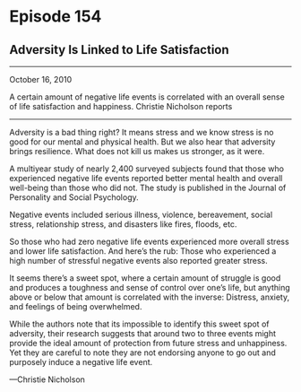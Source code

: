 # Episode 154

## Adversity Is Linked to Life Satisfaction

---

October 16, 2010

A certain amount of negative life events is correlated with an overall sense of life satisfaction and happiness. Christie Nicholson reports

---

Adversity is a bad thing right? It means stress and we know stress is no good for our mental and physical health. But we also hear that adversity brings resilience. What does not kill us makes us stronger, as it were.

A multiyear study of nearly 2,400 surveyed subjects found that those who experienced negative life events reported better mental health and overall well-being than those who did not. The study is published in the Journal of Personality and Social Psychology.

Negative events included serious illness, violence, bereavement, social stress, relationship stress, and disasters like fires, floods, etc.

So those who had zero negative life events experienced more overall stress and lower life satisfaction. And here’s the rub: Those who experienced a high number of stressful negative events also reported greater stress.

It seems there’s a sweet spot, where a certain amount of struggle is good and produces a toughness and sense of control over one’s life, but anything above or below that amount is correlated with the inverse: Distress, anxiety, and feelings of being overwhelmed.

While the authors note that its impossible to identify this sweet spot of adversity, their research suggests that around two to three events might provide the ideal amount of protection from future stress and unhappiness. Yet they are careful to note they are not endorsing anyone to go out and purposely induce a negative life event.

—Christie Nicholson

